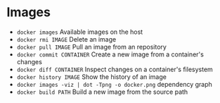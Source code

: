 # Images

* `docker images` Available images on the host
* `docker rmi IMAGE` Delete an image
* `docker pull IMAGE` Pull an image from an repository
* `docker commit CONTAINER` Create a new image from a container's changes
* `docker diff CONTAINER` Inspect changes on a container's filesystem
* `docker history IMAGE` Show the history of an image
* `docker images -viz | dot -Tpng -o docker.png` dependency graph
* `docker build PATH` Build a new image from the source path